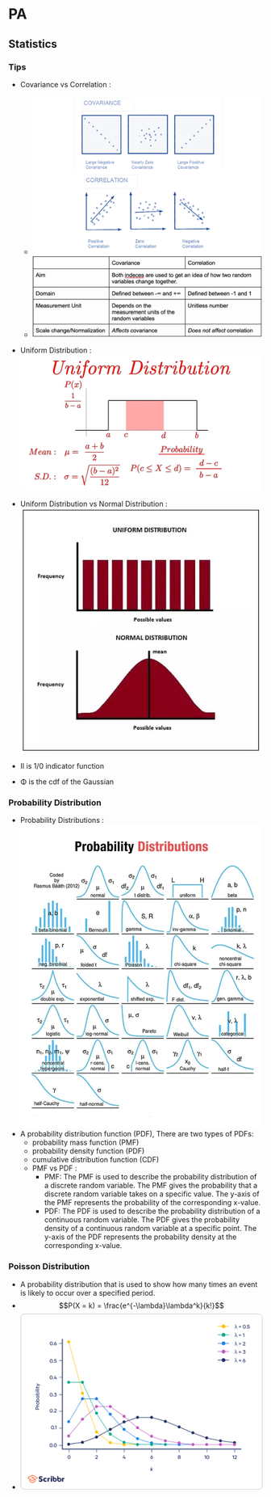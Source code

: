 # PA

## Statistics

### Tips
- Covariance vs Correlation : 
  - ![CovariancevsCorrelation](./CovariancevsCorrelation.png)
  - ![CovariancevsCorrelationTable](CovariancevsCorrelationTable.png)

- Uniform Distribution : ![Unif](Unif.png)
- Uniform Distribution vs Normal Distribution : ![UnifvsNorm](UnifvsNorm.png)
- II is 1/0 indicator function
- Φ is the cdf of the Gaussian

### Probability Distribution

- Probability Distributions : ![alt](./ProbabilityDistributions.png)
- A probability distribution function (PDF), There are two types of PDFs:
  - probability mass function (PMF)
  - probability density function (PDF)
  - cumulative distribution function (CDF)
  - PMF vs PDF :
    - PMF:
  The PMF is used to describe the probability distribution of a discrete random variable.
  The PMF gives the probability that a discrete random variable takes on a specific value.
  The y-axis of the PMF represents the probability of the corresponding x-value.
    - PDF:
The PDF is used to describe the probability distribution of a continuous random variable.
The PDF gives the probability density of a continuous random variable at a specific point.
The y-axis of the PDF represents the probability density at the corresponding x-value.

### Poisson Distribution
- A probability distribution that is used to show how many times an event is likely to occur over a
specified period.
- $$P(X = k) = \frac{e^{-\lambda}\lambda^k}{k!}$$
- ![PosissonDistribution](PosissonDistribution.png)